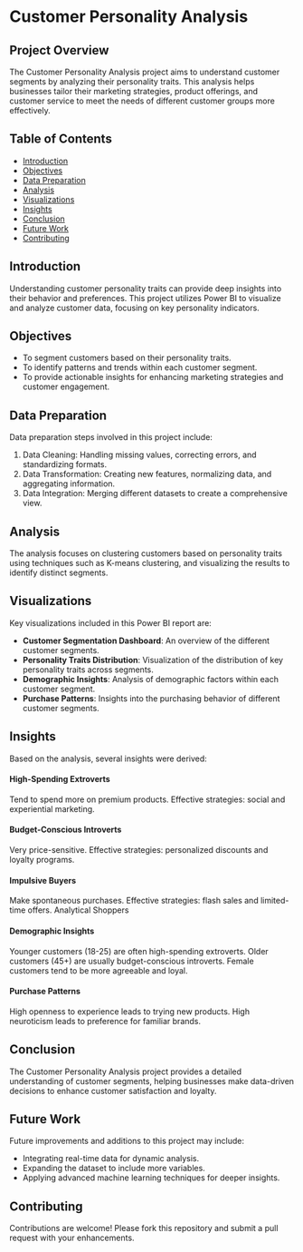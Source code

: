 # Customer Personality Analysis

## Project Overview

The Customer Personality Analysis project aims to understand customer segments by analyzing their personality traits. This analysis helps businesses tailor their marketing strategies, product offerings, and customer service to meet the needs of different customer groups more effectively.

## Table of Contents

- [Introduction](#introduction)
- [Objectives](#objectives)
- [Data Preparation](#data-preparation)
- [Analysis](#analysis)
- [Visualizations](#visualizations)
- [Insights](#insights)
- [Conclusion](#conclusion)
- [Future Work](#future-work)
- [Contributing](#contributing)
  
## Introduction

Understanding customer personality traits can provide deep insights into their behavior and preferences. This project utilizes Power BI to visualize and analyze customer data, focusing on key personality indicators.

## Objectives

- To segment customers based on their personality traits.
- To identify patterns and trends within each customer segment.
- To provide actionable insights for enhancing marketing strategies and customer engagement.

## Data Preparation

Data preparation steps involved in this project include:

1. Data Cleaning: Handling missing values, correcting errors, and standardizing formats.
2. Data Transformation: Creating new features, normalizing data, and aggregating information.
3. Data Integration: Merging different datasets to create a comprehensive view.

## Analysis

The analysis focuses on clustering customers based on personality traits using techniques such as K-means clustering, and visualizing the results to identify distinct segments.

## Visualizations

Key visualizations included in this Power BI report are:

- **Customer Segmentation Dashboard**: An overview of the different customer segments.
- **Personality Traits Distribution**: Visualization of the distribution of key personality traits across segments.
- **Demographic Insights**: Analysis of demographic factors within each customer segment.
- **Purchase Patterns**: Insights into the purchasing behavior of different customer segments.

## Insights

Based on the analysis, several insights were derived:

#### High-Spending Extroverts
Tend to spend more on premium products.
Effective strategies: social and experiential marketing.

#### Budget-Conscious Introverts
Very price-sensitive.
Effective strategies: personalized discounts and loyalty programs.

#### Impulsive Buyers
Make spontaneous purchases.
Effective strategies: flash sales and limited-time offers.
Analytical Shoppers

#### Demographic Insights
Younger customers (18-25) are often high-spending extroverts.
Older customers (45+) are usually budget-conscious introverts.
Female customers tend to be more agreeable and loyal.

#### Purchase Patterns
High openness to experience leads to trying new products.
High neuroticism leads to preference for familiar brands.

## Conclusion

The Customer Personality Analysis project provides a detailed understanding of customer segments, helping businesses make data-driven decisions to enhance customer satisfaction and loyalty.

## Future Work

Future improvements and additions to this project may include:

- Integrating real-time data for dynamic analysis.
- Expanding the dataset to include more variables.
- Applying advanced machine learning techniques for deeper insights.

## Contributing

Contributions are welcome! Please fork this repository and submit a pull request with your enhancements.
